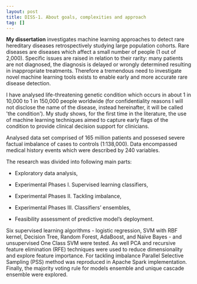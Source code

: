 ```yaml
---
layout: post
title: DISS-1. About goals, complexities and approach
tag: []
---
```


**My dissertation** investigates machine learning approaches to detect rare hereditary diseases retrospectively studying large population cohorts. Rare diseases are diseases which affect a small number of people (1 out of 2,000). Specific issues are raised in relation to their rarity: many patients are not diagnosed, the diagnosis is delayed or wrongly determined resulting in inappropriate treatments. Therefore a tremendous need to investigate novel machine learning tools exists to enable early and more accurate rare disease detection. 

I have analysed life-threatening genetic condition which occurs in about 1 in 10,000 to 1 in 150,000 people worldwide (for confidentiality reasons I will not disclose the name of the disease, instead hereinafter, it will be called 'the condition'). My study shows, for the first time in the literature, the use of machine learning techniques aimed to capture early flags of the condition to provide clinical decision support for clinicians. 

Analysed data set comprised of 165 million patients and possesed severe factual imbalance of cases to controls (1:138,000). Data encompassed medical history events which were described by 240 variables.

The research was divided into following main parts: 

  - Exploratory data analysis, 
  
  - Experimental Phases I. Supervised learning classifiers, 
  
  - Experimental Phases II. Tackling imbalance, 
  
  - Experimental Phases III. Classifiers’ ensembles, 
  
  - Feasibility assessment of predictive model’s deployment. 

Six supervised learning algorithms - logistic regression, SVM with RBF kernel, Decision Tree, Random Forest, AdaBoost, and Naïve Bayes - and unsupervised One Class SVM were tested. As well PCA and recursive feature elimination (RFE) techniques were used to reduce dimensionality and explore feature importance. For tackling imbalance Parallel Selective Sampling (PSS) method was reproduced in Apache Spark implementation. Finally, the majority voting rule for models ensemble and unique cascade ensemble were explored.




